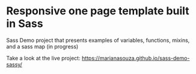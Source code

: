 # Responsive one page template built in Sass

Sass Demo project that presents examples of variables, functions, mixins, and a sass map (in progress)

Take a look at the live project:
https://marianasouza.github.io/sass-demo-sassy/
